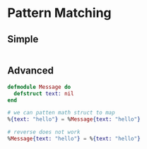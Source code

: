 # Pattern Matching

## Simple

```elixir

```

## Advanced

```elixir
defmodule Message do
  defstruct text: nil
end

# we can patten math struct to map
%{text: "hello"} = %Message{text: "hello"}

# reverse does not work
%Message{text: "hello"} = %{text: "hello"}
```

```elixir

```
